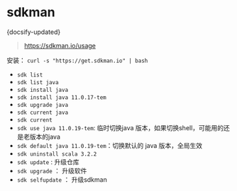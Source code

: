 #  sdkman
{docsify-updated}

> https://sdkman.io/usage


安装： `curl -s "https://get.sdkman.io" | bash`


+ `sdk list`
+ `sdk list java`
+ `sdk install java`
+ `sdk install java 11.0.17-tem `
+ `sdk upgrade java`
+ `sdk current java`
+ `sdk current`
+ `sdk use java 11.0.19-tem`: 临时切换java 版本，如果切换shell，可能用的还是老版本的java
+ `sdk default java 11.0.19-tem`：切换默认的 java 版本，全局生效
+ `sdk uninstall scala 3.2.2`
+ `sdk update` : 升级仓库
+ `sdk upgrade` ： 升级软件
+ `sdk selfupdate` ： 升级sdkman
